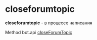 # closeforumtopic

**closeforumtopic** - в процессе написания


















Method bot.api [closeForumTopic](https://core.telegram.org/bots/api#closeforumtopic)